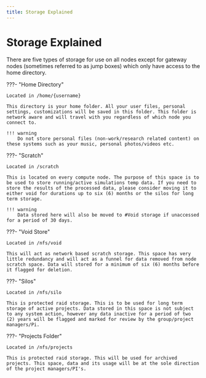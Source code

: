 ```yaml
---
title: Storage Explained
---
```


# Storage Explained
There are five types of storage for use on all nodes except for gateway nodes (sometimes referred to as jump boxes) which only have access to the home directory.

<!-- ## [Scratch](scratch.md)
## [Void Store](void.md)
## [Silos](silos.md)
## [Projects Folder ](moon.md) -->

???- "Home Directory"

    Located in /home/{username}

    This directory is your home folder. All your user files, personal settings, customizations will be saved in this folder. This folder is network aware and will travel with you regardless of which node you connect to.

    !!! warning
        Do not store personal files (non-work/research related content) on these systems such as your music, personal photos/videos etc.


???- "Scratch"

    Located in /scratch

    This is located on every compute node. The purpose of this space is to be used to store running/active simulations temp data. If you need to store the results of the processed data, please consider moving it to either void for durations up to six (6) months or the silos for long term storage. 
    
    !!! warning
        Data stored here will also be moved to #Void storage if unaccessed for a period of 30 days.


???- "Void Store"

    Located in /nfs/void

    This will act as network based scratch storage. This space has very little redundancy and will act as a funnel for data removed from node scratch space. Data will stored for a minimum of six (6) months before it flagged for deletion.


???- "Silos"

    Located in /nfs/silo

    This is protected raid storage. This is to be used for long term storage of active projects. Data stored in this space is not subject to any system action, however any data inactive for a period of two (2) years will be flagged and marked for review by the group/project managers/Pi.


???- "Projects Folder"

    Located in /nfs/projects

    This is protected raid storage. This will be used for archived projects. This space, data and its usage will be at the sole direction of the project managers/PI's.